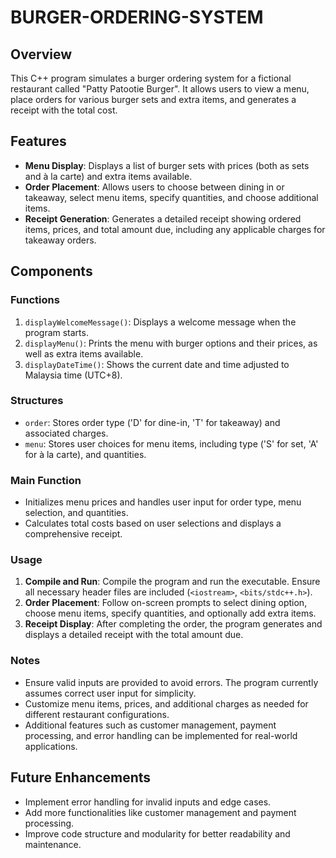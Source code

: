 # BURGER-ORDERING-SYSTEM

## Overview
This C++ program simulates a burger ordering system for a fictional restaurant called "Patty Patootie Burger". It allows users to view a menu, place orders for various burger sets and extra items, and generates a receipt with the total cost.

## Features
- **Menu Display**: Displays a list of burger sets with prices (both as sets and à la carte) and extra items available.
- **Order Placement**: Allows users to choose between dining in or takeaway, select menu items, specify quantities, and choose additional items.
- **Receipt Generation**: Generates a detailed receipt showing ordered items, prices, and total amount due, including any applicable charges for takeaway orders.

## Components
### Functions
1. `displayWelcomeMessage()`: Displays a welcome message when the program starts.
2. `displayMenu()`: Prints the menu with burger options and their prices, as well as extra items available.
3. `displayDateTime()`: Shows the current date and time adjusted to Malaysia time (UTC+8).
   
### Structures
- `order`: Stores order type ('D' for dine-in, 'T' for takeaway) and associated charges.
- `menu`: Stores user choices for menu items, including type ('S' for set, 'A' for à la carte), and quantities.

### Main Function
- Initializes menu prices and handles user input for order type, menu selection, and quantities.
- Calculates total costs based on user selections and displays a comprehensive receipt.

### Usage
1. **Compile and Run**: Compile the program and run the executable. Ensure all necessary header files are included (`<iostream>`, `<bits/stdc++.h>`).
2. **Order Placement**: Follow on-screen prompts to select dining option, choose menu items, specify quantities, and optionally add extra items.
3. **Receipt Display**: After completing the order, the program generates and displays a detailed receipt with the total amount due.

### Notes
- Ensure valid inputs are provided to avoid errors. The program currently assumes correct user input for simplicity.
- Customize menu items, prices, and additional charges as needed for different restaurant configurations.
- Additional features such as customer management, payment processing, and error handling can be implemented for real-world applications.

## Future Enhancements
- Implement error handling for invalid inputs and edge cases.
- Add more functionalities like customer management and payment processing.
- Improve code structure and modularity for better readability and maintenance.

